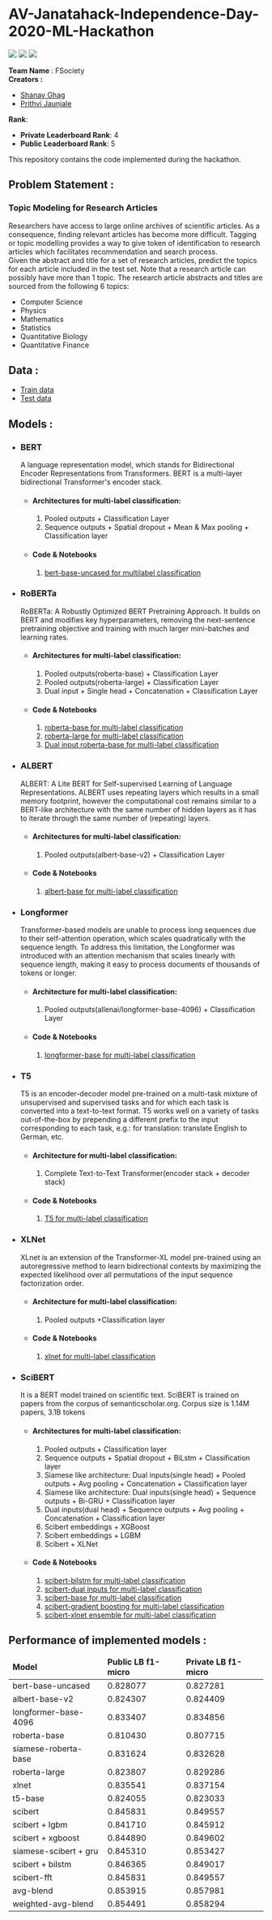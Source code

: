 # AV-Janatahack-Independence-Day-2020-ML-Hackathon
<a href="https://huggingface.co/transformers/"><img src="https://img.shields.io/badge/Huggingface%20Transformers-3.0.2-orange"></a> <a href="https://www.python.org/downloads/release/python-378/"><img src="https://img.shields.io/badge/Python-3.7-blue"></a> <a href="https://pytorch.org/"><img src="https://img.shields.io/badge/torch-1.5.1-red"></a><br>
<p>
<b>Team Name </b>: FSociety<br>
<b>Creators :</b>
  <ul>
    <li><a href="https://github.com/shanayghag">Shanay Ghag</a></li>
    <li><a href="https://github.com/prithvijaunjale">Prithvi Jaunjale</a></li>
  </ul>
<b>Rank</b>: 
<ul>
  <li><b>Private Leaderboard Rank</b>: 4</li>
  <li><b>Public Leaderboard Rank</b>: 5</li>
</ul>
This repository contains the code implemented during the hackathon.
</p>
<p>
  <h2>Problem Statement :</h2>
  <h3>Topic Modeling for Research Articles</h3>
  <p>Researchers have access to large online archives of scientific articles. As a consequence, finding relevant articles has become more difficult. Tagging or topic modelling     provides a way to give token of identification to research articles which facilitates recommendation and search process. <br>
Given the abstract and title for a set of research articles, predict the topics for each article included in the test set. 
Note that a research article can possibly have more than 1 topic. The research article abstracts and titles are sourced from the following 6 topics: 
<ul>
  <li>Computer Science</li>
  <li>Physics</li>
  <li>Mathematics</li>
  <li>Statistics</li>
  <li>Quantitative Biology</li>
  <li>Quantitative Finance</li>
</ul>
</p>
<h2>Data :</h2>
<ul>
  <li><a href="https://datahack.analyticsvidhya.com/contest/janatahack-independence-day-2020-ml-hackathon/download/train-file">Train data</a></li>
  <li><a href="https://datahack.analyticsvidhya.com/contest/janatahack-independence-day-2020-ml-hackathon/download/test-file">Test data</a></li>
</ul>
<p>
  <h2>Models :</h2>
  <ul>
  <li>
    <h3>BERT</h3>
    <p>
      A language representation model, which stands for Bidirectional Encoder Representations from Transformers. BERT is a multi-layer bidirectional Transformer's encoder stack.
      <ul>
        <li>
          <h4>Architectures for multi-label classification:</h4>
          <ol>
            <li>Pooled outputs + Classification Layer</li>
            <li>Sequence outputs + Spatial dropout + Mean & Max pooling + Classification layer</li> 
          </ol>
        </li>
        <li>
          <h4>Code & Notebooks</h4>
          <ol>
          <li><a href="https://github.com/shanayghag/AV-Janatahack-Independence-Day-2020-ML-Hackathon/tree/master/bert-base">bert-base-uncased for multilabel classification</a></li>
          </ol>
        </li>
      </ul>
    </p>
  </li>
  <li>
    <h3>RoBERTa</h3>
     <p>
       RoBERTa: A Robustly Optimized BERT Pretraining Approach. It builds on BERT and modifies key hyperparameters, removing the next-sentence pretraining objective and training with much larger mini-batches and learning rates.
     </p>
     <ul>
       <li>
         <h4>Architectures for multi-label classification:</h4>
          <ol>
            <li>Pooled outputs(roberta-base) + Classification Layer</li>
            <li>Pooled outputs(roberta-large) + Classification Layer</li>
            <li>Dual input + Single head + Concatenation + Classification Layer</li> 
          </ol>
       </li>
       <li>
         <h4>Code & Notebooks</h4>
         <ol>
           <li><a href="https://github.com/shanayghag/AV-Janatahack-Independence-Day-2020-ML-Hackathon/tree/master/roberta-base">roberta-base for multi-label classification</a></li>
           <li><a href="https://github.com/shanayghag/AV-Janatahack-Independence-Day-2020-ML-Hackathon/tree/master/roberta-large">roberta-large for multi-label classification</a></li>
           <li><a href="https://github.com/shanayghag/AV-Janatahack-Independence-Day-2020-ML-Hackathon/tree/master/roberta-dual-input">Dual input roberta-base for multi-label classification</a></li>
         </ol>
       </li>
     </ul>
  </li>
  
  <li>
    <h3>ALBERT</h3>
     <p>
       ALBERT: A Lite BERT for Self-supervised Learning of Language Representations. ALBERT uses repeating layers which results in a small memory footprint, however the computational cost remains similar to a BERT-like architecture with the same number of hidden layers as it has to iterate through the same number of (repeating) layers.
     </p>
     <ul>
       <li>
         <h4>Architectures for multi-label classification:</h4>
          <ol>
            <li>Pooled outputs(albert-base-v2) + Classification Layer</li>
          </ol>
       </li>
       <li>
         <h4>Code & Notebooks</h4>
         <ol>
           <li><a href="https://github.com/shanayghag/AV-Janatahack-Independence-Day-2020-ML-Hackathon/tree/master/albert-base">albert-base for multi-label classification</a></li>
         </ol>
       </li>
     </ul>
  </li>
  
  <li>
    <h3>Longformer</h3>
     <p>
       Transformer-based models are unable to process long sequences due to their self-attention operation, which scales quadratically with the sequence length. To address this limitation, the Longformer was introduced with an attention mechanism that scales linearly with sequence length, making it easy to process documents of thousands of tokens or longer.
     </p>
     <ul>
       <li>
         <h4>Architecture for multi-label classification:</h4>
          <ol>
            <li>Pooled outputs(allenai/longformer-base-4096) + Classification Layer</li>
          </ol>
       </li>
       <li>
         <h4>Code & Notebooks</h4>
         <ol>
           <li><a href="https://github.com/shanayghag/AV-Janatahack-Independence-Day-2020-ML-Hackathon/tree/master/longformer">longformer-base for multi-label classification</a></li>
         </ol>
       </li>
     </ul>
  </li>
  
  <li>
    <h3>T5</h3>
     <p>
T5 is an encoder-decoder model pre-trained on a multi-task mixture of unsupervised and supervised tasks and for which each task is converted into a text-to-text format. T5 works well on a variety of tasks out-of-the-box by prepending a different prefix to the input corresponding to each task, e.g.: for translation: translate English to German, etc.
     </p>
     <ul>
       <li>
         <h4>Architecture for multi-label classification:</h4>
          <ol>
            <li>Complete Text-to-Text Transformer(encoder stack + decoder stack)</li>
          </ol>
       </li>
       <li>
         <h4>Code & Notebooks</h4>
         <ol>
           <li><a href="https://github.com/shanayghag/AV-Janatahack-Independence-Day-2020-ML-Hackathon/blob/master/t5-base">T5 for multi-label classification</a></li>
         </ol>
       </li>
     </ul>
  </li>
  
   <li>
    <h3>XLNet</h3>
     <p>
XLnet is an extension of the Transformer-XL model pre-trained using an autoregressive method to learn bidirectional contexts by maximizing the expected likelihood over all permutations of the input sequence factorization order.
     </p>
     <ul>
       <li>
         <h4>Architecture for multi-label classification:</h4>
          <ol>
            <li>Pooled outputs +Classification layer</li>
          </ol>
       </li>
       <li>
         <h4>Code & Notebooks</h4>
         <ol>
           <li><a href="https://github.com/shanayghag/AV-Janatahack-Independence-Day-2020-ML-Hackathon/tree/master/xlnet-base">xlnet for multi-label classification</a></li>
         </ol>
       </li>
     </ul>
  </li>
  
  <li>
    <h3>SciBERT</h3>
     <p>
It is a BERT model trained on scientific text. SciBERT is trained on papers from the corpus of semanticscholar.org. Corpus size is 1.14M papers, 3.1B tokens
     </p>
     <ul>
       <li>
         <h4>Architectures for multi-label classification:</h4>
          <ol>
            <li>Pooled outputs + Classification layer</li>
            <li>Sequence outputs + Spatial dropout + BiLstm + Classification layer</li>
            <li>Siamese like architecture: Dual inputs(single head) + Pooled outputs + Avg pooling + Concatenation + Classification layer</li>
            <li>Siamese like architecture: Dual inputs(single head) + Sequence outputs + Bi-GRU + Classification layer</li>
            <li>Dual inputs(dual head) + Sequence outputs + Avg pooling + Concatenation + Classification layer</li>
            <li>Scibert embeddings + XGBoost</li>
            <li>Scibert embeddings + LGBM</li>
            <li>Scibert + XLNet</li>
          </ol>
       </li>
       <li>
         <h4>Code & Notebooks</h4>
         <ol>
           <li><a href="https://github.com/shanayghag/AV-Janatahack-Independence-Day-2020-ML-Hackathon/tree/master/scibert-bilstm">scibert-bilstm for multi-label classification</a></li>
          <li><a href="https://github.com/shanayghag/AV-Janatahack-Independence-Day-2020-ML-Hackathon/tree/master/scibert-dual-input">scibert-dual inputs for multi-label classification</a></li>
           <li><a href="https://github.com/shanayghag/AV-Janatahack-Independence-Day-2020-ML-Hackathon/tree/master/scibert">scibert-base for multi-label classification</a></li>
           <li><a href="https://github.com/shanayghag/AV-Janatahack-Independence-Day-2020-ML-Hackathon/tree/master/scibert-gradient-boosting">scibert-gradient boosting for multi-label classification</a></li>
           <li><a href="https://github.com/shanayghag/AV-Janatahack-Independence-Day-2020-ML-Hackathon/tree/master/scibert-xlnet-ensemble">scibert-xlnet ensemble for multi-label classification</a></li>
         </ol>
       </li>
     </ul>
  </li>
  </ul>
</p>

<p>
  <h2>Performance of implemented models :</h2>
  <table>
   <thead>
     <td><b>Model</b></td>
     <td><b>Public LB f1-micro</b></td>
     <td><b>Private LB f1-micro</b></td>
   </thead>
  <tbody>
    <tr>
      <td>bert-base-uncased</td>
      <td>0.828077</td>
      <td>0.827281</td>
    </tr>
    <tr>
      <td>albert-base-v2</td>
      <td>0.824307</td>
      <td>0.824409</td>
    </tr>
    <tr>
      <td>longformer-base-4096</td>
      <td>0.833407</td>
      <td>0.834856</td>
    </tr>
    <tr>
      <td>roberta-base</td>
      <td>0.810430</td>
      <td>0.807715</td>
    </tr>
    <tr>
      <td>siamese-roberta-base</td>
      <td>0.831624</td>
      <td>0.832628</td>
    </tr>
    <tr>
      <td>roberta-large</td>
      <td>0.823807</td>
      <td>0.829286</td>
    </tr>
    <tr>
      <td>xlnet</td>
      <td>0.835541</td>
      <td>0.837154</td>
    </tr>
    <tr>
      <td>t5-base</td>
      <td>0.824055</td>
      <td>0.823033</td>
    </tr>
    <tr>
      <td>scibert</td>
      <td>0.845831</td>
      <td>0.849557</td>
    </tr>
    <tr>
      <td>scibert + lgbm</td>
      <td>0.841710</td>
      <td>0.845912</td>
    </tr>
    <tr>
      <td>scibert + xgboost</td>
      <td>0.844890</td>
      <td>0.849602</td>
    </tr>
    <tr>
      <td>siamese-scibert + gru</td>
      <td>0.845310</td>
      <td>0.853427</td>
    </tr>
    <tr>
      <td>scibert + bilstm</td>
      <td>0.846365</td>
      <td>0.849017</td>
    </tr>
    <tr>
      <td>scibert-fft</td>
      <td>0.845831</td>
      <td>0.849557</td>
    </tr>
    <tr>
      <td>avg-blend</td>
      <td>0.853915</td>
      <td>0.857981</td>
    </tr>
    <tr>
      <td>weighted-avg-blend</td>
      <td>0.854491</td>
      <td>0.858294</td>
    </tr>
  </tbody>
  </table>
</p>
</p>
